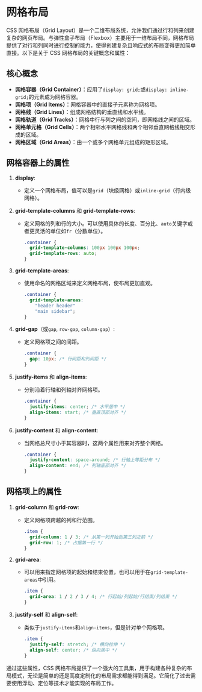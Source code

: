 # 网格布局

CSS 网格布局（Grid Layout）是一个二维布局系统，允许我们通过行和列来创建复杂的网页布局。与弹性盒子布局（Flexbox）主要用于一维布局不同，网格布局提供了对行和列同时进行控制的能力，使得创建复杂且响应式的布局变得更加简单直接。以下是关于 CSS 网格布局的关键概念和属性：

## 核心概念

- **网格容器（Grid Container）**：应用了`display: grid;`或`display: inline-grid;`的元素成为网格容器。
- **网格项（Grid Items）**：网格容器中的直接子元素称为网格项。
- **网格线（Grid Lines）**：组成网格结构的垂直线和水平线。
- **网格轨道（Grid Tracks）**：网格中行与列之间的空间，即网格线之间的区域。
- **网格单元格（Grid Cells）**：两个相邻水平网格线和两个相邻垂直网格线相交形成的区域。
- **网格区域（Grid Areas）**：由一个或多个网格单元组成的矩形区域。

## 网格容器上的属性

1. **display**:

   - 定义一个网格布局，值可以是`grid`（块级网格）或`inline-grid`（行内级网格）。

2. **grid-template-columns** 和 **grid-template-rows**:

   - 定义网格的列和行的大小。可以使用具体的长度、百分比、`auto`关键字或者更灵活的单位如`fr`（分数单位）。
     ```css
     .container {
       grid-template-columns: 100px 100px 100px;
       grid-template-rows: auto;
     }
     ```

3. **grid-template-areas**:

   - 使用命名的网格区域来定义网格布局，使布局更加直观。
     ```css
     .container {
       grid-template-areas:
         "header header"
         "main sidebar";
     }
     ```

4. **grid-gap**（或`gap`, `row-gap`, `column-gap`）:

   - 定义网格项之间的间距。
     ```css
     .container {
       gap: 10px; /* 行间距和列间距 */
     }
     ```

5. **justify-items** 和 **align-items**:

   - 分别沿着行轴和列轴对齐网格项。
     ```css
     .container {
       justify-items: center; /* 水平居中 */
       align-items: start; /* 垂直顶部对齐 */
     }
     ```

6. **justify-content** 和 **align-content**:
   - 当网格总尺寸小于其容器时，这两个属性用来对齐整个网格。
     ```css
     .container {
       justify-content: space-around; /* 行轴上等距分布 */
       align-content: end; /* 列轴底部对齐 */
     }
     ```

## 网格项上的属性

1. **grid-column** 和 **grid-row**:

   - 定义网格项跨越的列和行范围。
     ```css
     .item {
       grid-column: 1 / 3; /* 从第一列开始到第三列之前 */
       grid-row: 1; /* 占据第一行 */
     }
     ```

2. **grid-area**:

   - 可以用来指定网格项的起始和结束位置，也可以用于在`grid-template-areas`中引用。
     ```css
     .item {
       grid-area: 1 / 2 / 3 / 4; /* 行起始/列起始/行结束/列结束 */
     }
     ```

3. **justify-self** 和 **align-self**:
   - 类似于`justify-items`和`align-items`，但是针对单个网格项。
     ```css
     .item {
       justify-self: stretch; /* 横向拉伸 */
       align-self: center; /* 纵向居中 */
     }
     ```

通过这些属性，CSS 网格布局提供了一个强大的工具集，用于构建各种复杂的布局模式，无论是简单的还是高度定制化的布局需求都能得到满足。它简化了过去需要使用浮动、定位等技术才能实现的布局工作。
